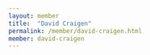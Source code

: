 ```yaml
---
layout: member
title:  "David Craigen"
permalink: /member/david-craigen.html
member: david-craigen
---
```

